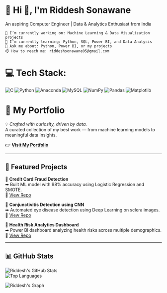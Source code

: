 # 💫 Hi 👋, I'm Riddesh Sonawane

An aspiring Computer Engineer | Data & Analytics Enthusiast from India


    🔭 I’m currently working on: Machine Learning & Data Visualization projects
    🌱 I’m currently learning: Python, SQL, Power BI, and Data Analysis
    💬 Ask me about: Python, Power BI, or my projects
    📫 How to reach me: riddeshsonawane05@gmail.com





# 💻 Tech Stack:
![C](https://img.shields.io/badge/c-%2300599C.svg?style=for-the-badge&logo=c&logoColor=white) ![Python](https://img.shields.io/badge/python-3670A0?style=for-the-badge&logo=python&logoColor=ffdd54) ![Anaconda](https://img.shields.io/badge/Anaconda-%2344A833.svg?style=for-the-badge&logo=anaconda&logoColor=white) ![MySQL](https://img.shields.io/badge/mysql-4479A1.svg?style=for-the-badge&logo=mysql&logoColor=white) ![NumPy](https://img.shields.io/badge/numpy-%23013243.svg?style=for-the-badge&logo=numpy&logoColor=white) ![Pandas](https://img.shields.io/badge/pandas-%23150458.svg?style=for-the-badge&logo=pandas&logoColor=white) ![Matplotlib](https://img.shields.io/badge/Matplotlib-%23ffffff.svg?style=for-the-badge&logo=Matplotlib&logoColor=black)


# 📂 My Portfolio  
💡 *Crafted with curiosity, driven by data.*  
A curated collection of my best work — from machine learning models to meaningful data insights.  

👉 [**Visit My Portfolio**](https://riddesh-portfolio-link.com)  

---


## 📌 Featured Projects  

🔹 **Credit Card Fraud Detection**  
➡ Built ML model with 98% accuracy using Logistic Regression and SMOTE.  
🔗 [View Repo](https://github.com/Riddesh05/CreditCardFraudDetection)  

🔹 **Conjunctivitis Detection using CNN**  
➡ Automated eye disease detection using Deep Learning on sclera images.  
🔗 [View Repo](https://github.com/Riddesh05/ConjunctivitisDetection)  

🔹 **Health Risk Analytics Dashboard**  
➡ Power BI dashboard analyzing health risks across multiple demographics.  
🔗 [View Repo](https://github.com/Riddesh05/HealthRiskDashboard)  

---

## 📊 GitHub Stats  
![Riddesh's GitHub Stats](https://github-readme-stats.vercel.app/api?username=Riddesh05&show_icons=true&theme=tokyonight)  
![Top Languages](https://github-readme-stats.vercel.app/api/top-langs/?username=Riddesh05&layout=compact&theme=tokyonight)  

![Riddesh's Graph](https://github-readme-activity-graph.vercel.app/graph?username=Riddesh05&theme=react-dark&hide_border=true&area=true)





<!-- Proudly created with GPRM ( https://gprm.itsvg.in ) -->
